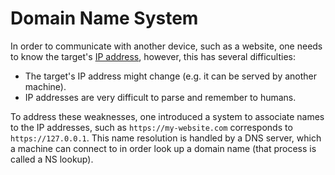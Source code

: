 # Domain Name System

In order to communicate with another device, such as a website, one needs to
know the target's [IP address](ip_address), however, this has several
difficulties:

- The target's IP address might change (e.g. it can be served by another
  machine).
- IP addresses are very difficult to parse and remember to humans.

To address these weaknesses, one introduced a system to associate names to the
IP addresses, such as `https://my-website.com` corresponds to `https://127.0.0.1`.
This name resolution is handled by a DNS server, which a machine can connect to
in order look up a domain name (that process is called a NS lookup).
